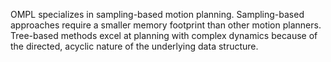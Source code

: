 OMPL specializes in sampling-based motion planning.
Sampling-based approaches require a smaller memory footprint than other motion planners.
Tree-based methods excel at planning with complex dynamics because of the directed, acyclic nature of the underlying data structure.
